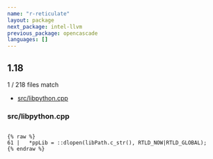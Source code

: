 ```yaml
---
name: "r-reticulate"
layout: package
next_package: intel-llvm
previous_package: opencascade
languages: []
---
```

## 1.18
1 / 218 files match

 - [src/libpython.cpp](#srclibpythoncpp)

### src/libpython.cpp

```

{% raw %}
61 |   *ppLib = ::dlopen(libPath.c_str(), RTLD_NOW|RTLD_GLOBAL);
{% endraw %}

```